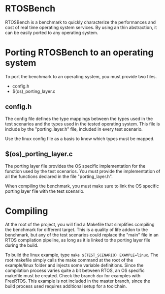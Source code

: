 # RTOSBench

RTOSBench is a benchmark to quickly characterize the performances and cost of real time operating system services. By using an thin abstraction, it can be easily ported to any operating system.

# Porting RTOSBench to an operating system

To port the benchmark to an operating system, you must provide two files.

- config.h
- $(os)_porting_layer.c

## config.h

The config file defines the type mappings between the types used in the test scenarios and the types used in the tested operating system. This file is include by the "porting_layer.h" file, included in every test scenario.

Use the linux config file as a basis to know which types must be mapped.

## $(os)_porting_layer.c

The porting layer file provides the OS specific implementation for the function used by the test scenarios. You must provide the implementation of all the functions declared in the file "porting_layer.h".

When compiling the benchmark, you must make sure to link the OS specific porting layer file with the test scenario.

# Compiling

At the root of the project, you will find a Makefile that simplifies compiling the benchmark for different target. This is a quality of life addon to the benchmark, but any of the test scenarios could replace the "main" file in an RTOS compilation pipeline, as long as it is linked to the porting layer file during the build.

To build the linux example, type `make $(TEST_SCENARIO) EXAMPLE=linux`. The root makefile simply calls the make command at the root of the example/linux folder and injects some variable definitions. Since the compilation process varies quite a bit between RTOS, an OS specific makefile must be created. Check the branch `dev` for examples with FreeRTOS. This example is not included in the master branch, since the build process used requires additional setup for a toolchain.
